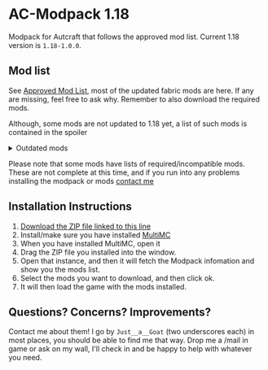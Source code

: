 <!--
@format
cSpell:word Autcraft HAHAHAHAHAHAHAHAHAHAHA
-->

# AC-Modpack 1.18

Modpack for Autcraft that follows the approved mod list. Current 1.18 version is `1.18-1.0.0`.

## Mod list

See [Approved Mod List](https://www.autcraft.com/wiki/m/34575523/page/Approved_Mods), most of the updated fabric mods are here. If any are missing, feel free to ask why. Remember to also download the required mods.

Although, some mods are not updated to 1.18 yet, a list of such mods is contained in the spoiler

<details>
  <summary>Outdated mods</summary>

- Hydrogen

- Connected Block Textures

- ConnectedTexturesMod Fabric

</details>

Please note that some mods have lists of required/incompatible mods. These are not complete at this time, and if you run into any problems installing the modpack or mods [contact me](#questions)

## Installation Instructions

1. [Download the ZIP file linked to this line](1.18-AC-Modpack.zip)
2. Install/make sure you have installed [MultiMC](https://multimc.org/)
3. When you have installed MultiMC, open it
4. Drag the ZIP file you installed into the window.
5. Open that instance, and then it will fetch the Modpack infomation and show you the mods list.
6. Select the mods you want to download, and then click ok.
7. It will then load the game with the mods installed.

## Questions? Concerns? Improvements?

Contact me about them! I go by `Just__a__Goat` (two underscores each) in most places, you should be able to find me that way. Drop me a /mail in game or ask on my wall, I'll check in and be happy to help with whatever you need.
